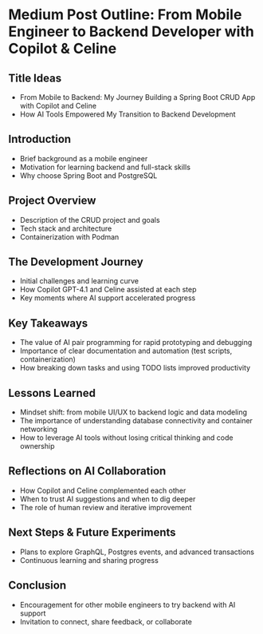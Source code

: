 # Medium Post Outline: From Mobile Engineer to Backend Developer with Copilot & Celine

## Title Ideas
- From Mobile to Backend: My Journey Building a Spring Boot CRUD App with Copilot and Celine
- How AI Tools Empowered My Transition to Backend Development

## Introduction
- Brief background as a mobile engineer
- Motivation for learning backend and full-stack skills
- Why choose Spring Boot and PostgreSQL

## Project Overview
- Description of the CRUD project and goals
- Tech stack and architecture
- Containerization with Podman

## The Development Journey
- Initial challenges and learning curve
- How Copilot GPT-4.1 and Celine assisted at each step
- Key moments where AI support accelerated progress

## Key Takeaways
- The value of AI pair programming for rapid prototyping and debugging
- Importance of clear documentation and automation (test scripts, containerization)
- How breaking down tasks and using TODO lists improved productivity

## Lessons Learned
- Mindset shift: from mobile UI/UX to backend logic and data modeling
- The importance of understanding database connectivity and container networking
- How to leverage AI tools without losing critical thinking and code ownership

## Reflections on AI Collaboration
- How Copilot and Celine complemented each other
- When to trust AI suggestions and when to dig deeper
- The role of human review and iterative improvement

## Next Steps & Future Experiments
- Plans to explore GraphQL, Postgres events, and advanced transactions
- Continuous learning and sharing progress

## Conclusion
- Encouragement for other mobile engineers to try backend with AI support
- Invitation to connect, share feedback, or collaborate
